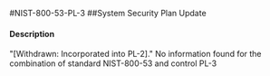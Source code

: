 #NIST-800-53-PL-3
##System Security Plan Update
#### Description
"[Withdrawn: Incorporated into PL-2]."
No information found for the combination of standard NIST-800-53 and control PL-3
